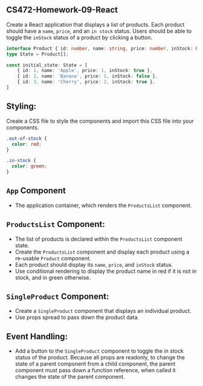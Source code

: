 ## CS472-Homework-09-React
Create a React application that displays a list of products. Each product should have a `name`, `price`, and an `in stock` status. Users should be able to toggle the `inStock` status of a product by clicking a button. 

```typescript
interface Product { id: number, name: string, price: number, inStock: boolean; };
type State = Product[];

const initial_state: State = [
    { id: 1, name: 'Apple', price: 1, inStock: true },
    { id: 2, name: 'Banana', price: 1, inStock: false },
    { id: 3, name: 'Cherry', price: 2, inStock: true },
]
```

## Styling:
Create a CSS file to style the components and import this CSS file into your components.
```css
.out-of-stock {
  color: red;
}

.in-stock {
  color: green;
}
```
## `App` Component
* The application container, which renders the `ProductsList` component.

## `ProductsList` Component:
* The list of products is declared within the `ProductsList` component state.
* Create the `ProductsList` component and display each product using a re-usable `Product` component.
* Each product should display its `name`, `price`, and `inStock` status.
* Use conditional rendering to display the product name in red if it is not in stock, and in green otherwise.

## `SingleProduct` Component:
* Create a `SingleProduct` component that displays an individual product.
* Use props spread to pass down the product data.
  
## Event Handling:
* Add a button to the `SingleProduct` component to toggle the in stock status of the product. Because all props are readonly, to change the state of a parent component from a child component, the parent component must pass down a function reference, when called it changes the state of the parent component.
